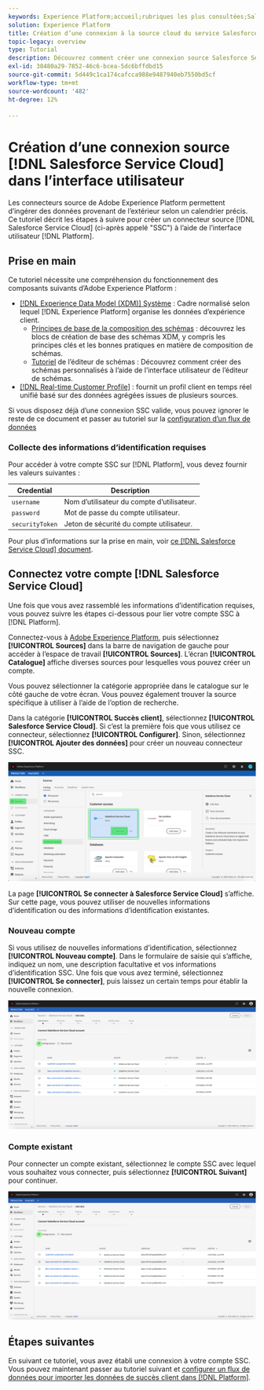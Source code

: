 ```yaml
---
keywords: Experience Platform;accueil;rubriques les plus consultées;Salesforce Service Cloud;Salesforce service cloud
solution: Experience Platform
title: Création d’une connexion à la source cloud du service Salesforce dans l’interface utilisateur
topic-legacy: overview
type: Tutorial
description: Découvrez comment créer une connexion source Salesforce Service Cloud à l’aide de l’interface utilisateur de Adobe Experience Platform.
exl-id: 38480a29-7852-46c6-bcea-5dc6bffdbd15
source-git-commit: 5d449c1ca174cafcca988e9487940eb7550bd5cf
workflow-type: tm+mt
source-wordcount: '482'
ht-degree: 12%

---
```


# Création d’une connexion source [!DNL Salesforce Service Cloud] dans l’interface utilisateur

Les connecteurs source de Adobe Experience Platform permettent d’ingérer des données provenant de l’extérieur selon un calendrier précis. Ce tutoriel décrit les étapes à suivre pour créer un connecteur source [!DNL Salesforce Service Cloud] (ci-après appelé &quot;SSC&quot;) à l’aide de l’interface utilisateur [!DNL Platform].

## Prise en main

Ce tutoriel nécessite une compréhension du fonctionnement des composants suivants d’Adobe Experience Platform :

* [[!DNL Experience Data Model (XDM)] Système](../../../../../xdm/home.md) : Cadre normalisé selon lequel  [!DNL Experience Platform] organise les données d’expérience client.
   * [Principes de base de la composition des schémas](../../../../../xdm/schema/composition.md) : découvrez les blocs de création de base des schémas XDM, y compris les principes clés et les bonnes pratiques en matière de composition de schémas.
   * [Tutoriel](../../../../../xdm/tutorials/create-schema-ui.md) de l’éditeur de schémas : Découvrez comment créer des schémas personnalisés à l’aide de l’interface utilisateur de l’éditeur de schémas.
* [[!DNL Real-time Customer Profile]](../../../../../profile/home.md) : fournit un profil client en temps réel unifié basé sur des données agrégées issues de plusieurs sources.

Si vous disposez déjà d’une connexion SSC valide, vous pouvez ignorer le reste de ce document et passer au tutoriel sur la [configuration d’un flux de données](../../dataflow/customer-success.md)

### Collecte des informations d’identification requises

Pour accéder à votre compte SSC sur [!DNL Platform], vous devez fournir les valeurs suivantes :

| Credential | Description |
| ---------- | ----------- |
| `username` | Nom d’utilisateur du compte d’utilisateur. |
| `password` | Mot de passe du compte utilisateur. |
| `securityToken` | Jeton de sécurité du compte utilisateur. |

Pour plus d’informations sur la prise en main, voir [ce [!DNL Salesforce Service Cloud] document](https://developer.salesforce.com/docs/atlas.en-us.api_iot.meta/api_iot/qs_auth_access_token.htm).

## Connectez votre compte [!DNL Salesforce Service Cloud]

Une fois que vous avez rassemblé les informations d’identification requises, vous pouvez suivre les étapes ci-dessous pour lier votre compte SSC à [!DNL Platform].

Connectez-vous à [Adobe Experience Platform](https://platform.adobe.com), puis sélectionnez **[!UICONTROL Sources]** dans la barre de navigation de gauche pour accéder à l’espace de travail **[!UICONTROL Sources]**. L’écran **[!UICONTROL Catalogue]** affiche diverses sources pour lesquelles vous pouvez créer un compte.

Vous pouvez sélectionner la catégorie appropriée dans le catalogue sur le côté gauche de votre écran. Vous pouvez également trouver la source spécifique à utiliser à l’aide de l’option de recherche.

Dans la catégorie **[!UICONTROL Succès client]**, sélectionnez **[!UICONTROL Salesforce Service Cloud]**. Si c’est la première fois que vous utilisez ce connecteur, sélectionnez **[!UICONTROL Configurer]**. Sinon, sélectionnez **[!UICONTROL Ajouter des données]** pour créer un nouveau connecteur SSC.

![catalogue](../../../../images/tutorials/create/ssc/catalog.png)

La page **[!UICONTROL Se connecter à Salesforce Service Cloud]** s’affiche. Sur cette page, vous pouvez utiliser de nouvelles informations d’identification ou des informations d’identification existantes.

### Nouveau compte

Si vous utilisez de nouvelles informations d’identification, sélectionnez **[!UICONTROL Nouveau compte]**. Dans le formulaire de saisie qui s’affiche, indiquez un nom, une description facultative et vos informations d’identification SSC. Une fois que vous avez terminé, sélectionnez **[!UICONTROL Se connecter]**, puis laissez un certain temps pour établir la nouvelle connexion.

![connect](../../../../images/tutorials/create/ssc/connect.png)

### Compte existant

Pour connecter un compte existant, sélectionnez le compte SSC avec lequel vous souhaitez vous connecter, puis sélectionnez **[!UICONTROL Suivant]** pour continuer.

![existant](../../../../images/tutorials/create/ssc/existing.png)

## Étapes suivantes

En suivant ce tutoriel, vous avez établi une connexion à votre compte SSC. Vous pouvez maintenant passer au tutoriel suivant et [configurer un flux de données pour importer les données de succès client dans  [!DNL Platform]](../../dataflow/customer-success.md).
